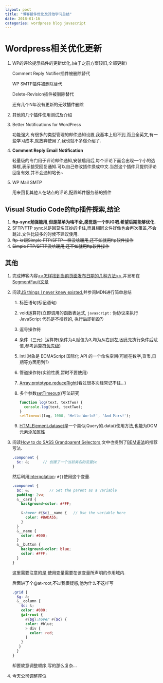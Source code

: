 ```yaml
---
layout: post
title: "博客插件优化及其他学习总结"
date: 2018-01-16
categories: wordpress blog javascript
---
```


# Wordpress相关优化更新
1. WP的评论提示插件的更新优化,(由于之前方案较旧,全部更新)

    Comment Reply Notifier插件被删除替代

    WP SMTP插件被删除替代

    Delete-Revision插件被删除替代

    还有几个N年没有更新的无效插件删除

2. 其他的几个插件使用测试及介绍
  1. Better Notifications for WordPress

      功能强大,有很多的类型管理的邮件通知设置,我基本上用不到,而且全英文,有一些学习成本,就放弃使用了,我也就不多做介绍了.

  2. **Comment Reply Email Notification**

      轻量级的专门用于评论邮件通知,安装启用后,每个评论下面会出现一个小的选择框,表示接受回复通知.可以自己修改插件换成中文.当然这个插件只提供评论回复有效,并不会通知站长~

  3. WP Mail SMTP

      用来回复其他人在站点的评论,配置邮件服务器的插件

## Visual Studio Code的ftp插件探索,结论

1. **ftp-sync勉强能用,但是菜单为啥不全,感觉是一个BUG吧.希望后期能够优化.**
2. SFTP/FTP sync总是回莫名其妙的卡住,而且相同文件好像也会再次覆盖,不会跳过.文件比较多的时候不建议使用.
3. ~~ftp-kr跟Simple FTP/SFTP一样没啥暖用,还不如就用ftp软件操作~~
4. ~~Simple FTP/SFTP没啥暖用,还不如就用ftp软件操作~~

## 其他

1. 完成博客内容[<<怎样找到当前页面发布日期的几种方法>>](http://www.whidy.net/the-way-to-find-the-publish-date-of-any-web-content.html),并发布在[SegmentFault文章](https://segmentfault.com/a/1190000012858269)

2. 阅读[JS things I never knew existed](https://air.ghost.io/js-things-i-never-knew-existed/),并参阅MDN进行简单总结

   1. 标签语句(标记语句)

   2. void运算符(立即调用的函数表达式, `javascript:` 伪协议来执行 JavaScript 代码是不推荐的, 执行后即销毁?)

   3. 逗号操作符

   4. 条件（三元）运算符(条件为4,赋值为3,均为从右到左,因此先执行条件后赋值,参考[运算符优先级](https://developer.mozilla.org/zh-CN/docs/Web/JavaScript/Reference/Operators/Operator_Precedence))

   5. Intl 对象是 ECMAScript 国际化 API 的一个命名空间(可能在数字,货币,日期等方面用到?)

   6. 管道操作符(实验性质,暂时不要使用)

   7. [Array.prototype.reduceRight](https://developer.mozilla.org/zh-CN/docs/Web/JavaScript/Reference/Global_Objects/Array/ReduceRight)(看过很多次经常记不住...)

   8. 多个参数[setTimeout()](https://developer.mozilla.org/zh-CN/docs/Web/API/Window/setTimeout)写法研究

      ```javascript
      function log(text, textTwo) {
        console.log(text, textTwo);
      }
      setTimeout(log, 1000, 'Hello World!', 'And Mars!');
      ```

   9. [HTMLElement.dataset](https://developer.mozilla.org/zh-CN/docs/Web/API/HTMLElement/dataset)是一个类似jQuery的.data()使用方法,也能为DOM元素添加属性

3. 阅读[How to do SASS Grandparent Selectors](https://medium.com/@jakobud/how-to-do-sass-grandparent-selectors-b8666dcaf961),文中也提到了[BEM语法](http://getbem.com/)的推荐写法.

   ```scss
   .component {
     $c: &;      // 创建了一个当前类名的变量$c
   }
   ```

   然后利用[Interpolation](http://sass-lang.com/documentation/file.SASS_REFERENCE.html#interpolation_): `#{}`使用这个变量.

   ```scss
   .component {
     $c: &;         // Set the parent as a variable
     padding: 2vw;
     &__card {
       background-color: #FFF;
       
       &:hover #{$c}__name {   // Use the variable here
         color: #BADA55;
       }
     }
     &__name {
       color: #000;
     }
     &__button {
       background-color: blue;
       color: #FFF;
     }
   }
   ```

   这里需要注意的是,使用变量需要在该变量所声明的作用域内.

   后面讲了个@at-root,不过我很疑惑,他为什么不这样写

   ```scss
   .grid {
     $g: &;
     &__column {
       $c: &;
       color: #000;
       @at-root {
         #{$g}:hover #{$c} {
         color: #blue;
         > div {
           color: red;
         }
       }
      }
     }
   }
   ```

   却要故意调整顺序,写的那么复杂...

4. 今天公司调整座位